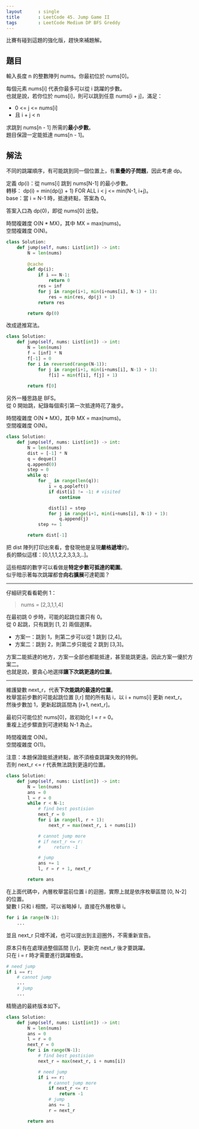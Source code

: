 ```yaml
---
layout      : single
title       : LeetCode 45. Jump Game II
tags        : LeetCode Medium DP BFS Greddy
---
```

比賽有碰到這題的強化版，趕快來補題解。  

## 題目

輸入長度 n 的整數陣列 nums。你最初位於 nums[0]。  

每個元素 nums[i] 代表你最多可以從 i 跳躍的步數。  
也就是說，若你位於 nums[i]，則可以跳到任意 nums[i + j]，滿足：  

- 0 <= j <= nums[i]  
- 且 i + j < n  

求跳到 nums[n - 1] 所需的**最小步數**。  
題目保證一定能抵達 nums[n - 1]。  

## 解法

不同的跳躍順序，有可能跳到同一個位置上，有**重疊的子問題**，因此考慮 dp。  

定義 dp(i)：從 nums[i] 跳到 nums[N-1] 的最小步數。  
轉移： dp(i) = min(dp(j) + 1) FOR ALL i < j <= min(N-1, i+j)。  
base：當 i = N-1 時，抵達終點，答案為 0。  

答案入口為 dp(0)，即從 nums[0] 出發。  

時間複雜度 O(N \* MX)，其中 MX = max(nums)。  
空間複雜度 O(N)。  

```python
class Solution:
    def jump(self, nums: List[int]) -> int:
        N = len(nums)
        
        @cache
        def dp(i):
            if i == N-1:
                return 0
            res = inf 
            for j in range(i+1, min(i+nums[i], N-1) + 1):
                res = min(res, dp(j) + 1)
            return res

        return dp(0)
```

改成遞推寫法。  

```python
class Solution:
    def jump(self, nums: List[int]) -> int:
        N = len(nums)
        f = [inf] * N
        f[-1] = 0
        for i in reversed(range(N-1)):
            for j in range(i+1, min(i+nums[i], N-1) + 1):
                f[i] = min(f[i], f[j] + 1)
        
        return f[0]
```

另外一種思路是 BFS。  
從 0 開始跳，紀錄每個索引第一次抵達時花了幾步。  

時間複雜度 O(N \* MX)，其中 MX = max(nums)。  
空間複雜度 O(N)。  

```python
class Solution:
    def jump(self, nums: List[int]) -> int:
        N = len(nums)
        dist = [-1] * N
        q = deque()
        q.append(0)
        step = 0
        while q:
            for _ in range(len(q)):
                i = q.popleft()
                if dist[i] != -1: # visited
                    continue

                dist[i] = step
                for j in range(i+1, min(i+nums[i], N-1) + 1):
                    q.append(j)
            step += 1

        return dist[-1]
```

把 dist 陣列打印出來看，會發現他是呈現**嚴格遞增**的。  
長的類似這樣：[0,1,1,1,2,2,3,3,3,..]。  

這些相鄰的數字可以看做是**特定步數可抵達的範圍**。  
似乎暗示著每次跳躍都會**向右擴展**可達範圍？  

---

仔細研究看看範例 1：  
> nums = [2,3,1,1,4]  

在最初跳 0 步時，可能的起跳位置只有 0。  
從 0 起跳，只有跳到 [1, 2] 兩個選擇。  

- 方案一：跳到 1，則第二步可以從 1 跳到 [2,4]。  
- 方案二：跳到 2，則第二步只能從 2 跳到 [3,3]。  

方案二能抵達的地方，方案一全部也都能抵達，甚至能跳更遠。因此方案一優於方案二。  
也就是說，要貪心地選擇**讓下次跳更遠的位置**。  

---

維護變數 next_r，代表**下次能跳的最遠的位置**。  
枚舉當前步數的可能起跳位置 [l,r] 間的所有點 i，以 i + nums[i] 更新 next_r。  
然後步數加 1，更新起跳區間為 [r+1, next_r]。  

最初只可能位於 nums[0]，故初始化 l = r = 0。  
重複上述步驟直到可達終點 N-1 為止。  

時間複雜度 O(N)。  
空間複雜度 O(1)。  

注意：本題保證能抵達終點，故不須檢查跳躍失敗的特例。  
否則 next_r <= r 代表無法跳到更遠的位置。  

```python
class Solution:
    def jump(self, nums: List[int]) -> int:
        N = len(nums)
        ans = 0
        l = r = 0
        while r < N-1:
            # find best postision
            next_r = 0
            for i in range(l, r + 1):
                next_r = max(next_r, i + nums[i])

            # cannot jump more
            # if next_r <= r:
            #     return -1

            # jump
            ans += 1
            l, r = r + 1, next_r

        return ans
```

在上面代碼中，內層枚舉當前位置 i 的迴圈，實際上就是依序枚舉區間 [0, N-2] 的位置。  
變數 l 只和 i 相關，可以省略掉 l，直接在外層枚舉 i。  

```python
for i in range(N-1):
    ...
```

並且 next_r 只增不減，也可以提出到主迴圈外，不需重新宣告。  

原本只有在處理過整個區間 [l,r]，更新完 next_r 後才要跳躍。  
只在 i = r 時才需要進行跳躍檢查。  

```python
# need jump
if i == r:
    # cannot jump
    ...
    # jump
    ...
```

精簡過的最終版本如下。  

```python
class Solution:
    def jump(self, nums: List[int]) -> int:
        N = len(nums)
        ans = 0
        l = r = 0
        next_r = 0
        for i in range(N-1):
            # find best postision
            next_r = max(next_r, i + nums[i])

            # need jump
            if i == r:
                # cannot jump more
                if next_r <= r:
                    return -1
                # jump
                ans += 1
                r = next_r

        return ans
```
